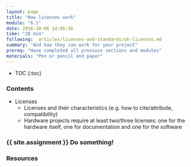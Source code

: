 ```yaml
---
layout: page
title: "How licenses work"
module: "6.1"
date: 2016-10-06 14:05:56
time: "20 min"
following: _articles/licenses-and-standards/oh-licenses.md
summary: "And how they can work for your project"
prereq: "Have completed all previous sections and modules"
materials: "Pen or pencil and paper"
---
```

* TOC
{:toc}

### Contents

- Licenses
  - Licenses and their characteristics (e.g. how to cite/attribute, compatibility)
  - Hardware projects require at least two/three licenses: one for the hardware itself, one for documentation and one for the software
    


### {{ site.assignment }} Do something!

### Resources
